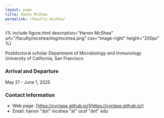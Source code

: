 ```yaml
---
layout: page
title: Hanon McShea
permalink: /faculty-mcshea/
---
```

{% include figure.html description="Hanon McShea" url="/faculty/mcshea/img/mcshea.png" css="image-right" height="200px" %}

Postdoctoral scholar
Department of Microbiology and Immunology
University of California, San Francisco

### Arrival and Departure

May 21 - June 1, 2025

### Contact Information 

* Web page: [https://cyclase.github.io/](https://cyclase.github.io/)
* Email: hanon "dot" mcshea "at" ucsf "dot" edu

